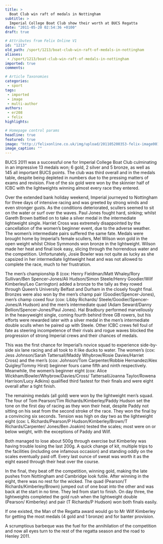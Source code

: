 ```yaml
---
title: >
  Boat Club win raft of medals in Nottingham
subtitle: >
  Imperial College Boat Club show their worth at BUCS Regatta
date: "2011-05-20 02:54:36 +0100"
draft: true

# Attributes from Felix Online V1
id: "1213"
old_path: /sport/1213/boat-club-win-raft-of-medals-in-nottingham
aliases:
 - /sport/1213/boat-club-win-raft-of-medals-in-nottingham
imported: true
comments:

# Article Taxonomies
categories:
 - sport
tags:
 - imported
 - image
 - multi-author
authors:
 - er208
 - felix
highlights:

# Homepage control params
headline: true
featured: true
image: "http://felixonline.co.uk/img/upload/201105200353-felix-image001.jpg"
image_caption: ""
---
```


BUCS 2011 was a successful one for Imperial College Boat Club culminating in an impressive 13 medals won; 6 gold, 2 silver and 5 bronze, as well as 145 all important BUCS points. The club was third overall and in the medals table, despite being depleted in numbers due to the pressing matters of exams and revision. Five of the six gold were won by the skinnier half of ICBC with the lightweights winning almost every race they entered.

Over the extended bank holiday weekend, Imperial journeyed to Nottingham for three days of intensive racing and was greeted by strong winds and even stronger gusts. As the conditions deteriorated, scullers seemed to sit on the water or surf over the waves. Paul Jones fought hard, sinking; whilst Gareth Brown battled on to take a silver medal in the intermediate lightweight single. Harriet Cross was extremely disappointed by the cancellation of the women’s beginner event, due to the adverse weather. The women’s intermediate pairs suffered the same fate. Medals were brought home by Imperial’s female scullers, Mel Wilson won gold in the open weight whilst Chloe Symmonds won bronze in the lightweight. Wilson made her heat and final look easy, slicing through the horrendous water and the competition. Unfortunately, Josie Bowler was not quite as lucky as she capsized in her intermediate lightweight heat and was not allowed to complete the race, much to her frustration.

The men’s championship 8 (cox: Henry Fieldman/Matt Whaley/Rory Sullivan/Ben Spencer-Jones/Ali Hudson/Simon Steele/Henry Goodier/Wilf Kimberley/Leo Carrington) added a bronze to the tally as they rowed through Queen’s University Belfast and Durham in the closely fought final. Bronzes were also won by the men’s champ pair (Goodier/Spencer-Jones), men’s champ coxed four (cox: Libby Richards/ Steele/Goodier/Spencer-Jones/A Hudson) and the men’s intermediate quad (Adam Seward/Danny Bellion/Spencer-Jones/Paul Jones). Hal Bradbury performed marvellously in the heavyweight single, coming fourth behind three GB rowers, but his efforts were rewarded later with a silver medal in the men’s intermediate double sculls when he paired up with Steele. Other ICBC crews fell foul of fate as steering incompetence of their rivals and rogue waves blocked the progression of strong Imperial crews and their chances of medals.

This was the first chance for Imperial’s novice squad to experience side-by-side six lane racing and all took to it like ducks to water. The women’s (cox: Jess Johnson/Sarah Tattersall/Maddy Whybrow/Rosie Davies/Harriet Cross) and the men’s (cox: Johnson/Tom Carpenter/Robbie Hernandez/Alex Quigley/Tommy Hirst) beginner fours came fifth and ninth respectively. Meanwhile, the women’s beginner eight (cox: Alice Wickham/Bowler/Whybrow/Davies/Cross/ Tattersall/Joanna Taylor/Rowena Harrison/Lucy Adkins) qualified third fastest for their finals and were eight overall after a tight finish.

The remaining medals (all gold) were won by the lightweight men’s squad. The four of Tom Pearson/Tim Richards/Kimberley/Paddy Hudson set the tone on the first day of racing as they won their heat, despite Paddy not sitting on his seat from the second stroke of the race. They won the final by a convincing six seconds. Tension was high on day two as the lightweight eight (cox: L Richards/Pearson/P Hudson/Kimberley/Brown/T Richards/Carpenter/ Jones/Ben Joakim) tested the scales; most were on or below weight, with the exceptions of Paddy and Wilf.

Both managed to lose about 500g through exercise but Kimberley was having trouble losing the last 200g. A quick change of kit, multiple trips to the facilities (including one infamous occasion) and standing oddly on the scales eventually paid off. Every last ounce of sweat was worth it as the eight eased through their heat over the course.

In the final, they beat off the competition, winning gold, making the late pushes from Nottingham and Cambridge look futile. After winning in the eight, there was no rest for the wicked. The quad (Pearson/T Richards/Kimberley/Brown) jumped out of one boat into the other and was back at the start in no time. They led from start to finish. On day three, the lightweights completed the gold rush when the lightweight double (Pearson/ Kimberley) and pair (T Richards/P Hudson) won both finals easily.

If one existed, the Man of the Regatta award would go to Mr Wilf Kimberley for getting the most medals (4 gold and 1 bronze) and for banter provision.

A scrumptious barbeque was the fuel for the annihilation of the competition and now all eyes turn to the rest of the regatta season and the road to Henley 2011.
